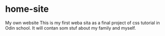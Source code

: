 # home-site
My own website
This is my first weba sita as a final project of css tutorial in Odin school.
It will contan som stuf about my family and myself.
